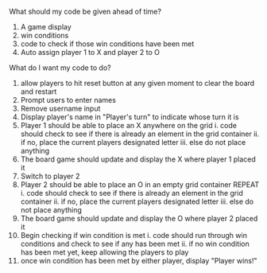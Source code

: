 
What should my code be given ahead of time?
1. A game display
2. win conditions
3. code to check if those win conditions have been met
4. Auto assign player 1 to X and player 2 to O

What do I want my code to do?

1. allow players to hit reset button at any given moment to clear the board and restart
2. Prompt users to enter names
3. Remove username input 
4. Display player's name in "Player's turn" to indicate whose turn it is
5. Player 1 should be able to place an X anywhere on the grid
    i. code should check to see if there is already an element in the grid container
    ii. if no, place the current players designated letter
    iii. else do not place anything 
6. The board game should update and display the X where player 1 placed it
7. Switch to player 2
8. Player 2 should be able to place an O in an empty grid container 
    REPEAT
    i. code should check to see if there is already an element in the grid container
    ii. if no, place the current players designated letter
    iii. else do not place anything 
9. The board game should update and display the O where player 2 placed it
10. Begin checking if win condition is met
    i. code should run through win conditions and check to see if any has been met
    ii. if no win condition has been met yet, keep allowing the players to play
11. once win condition has been met by either player, display "Player wins!"
